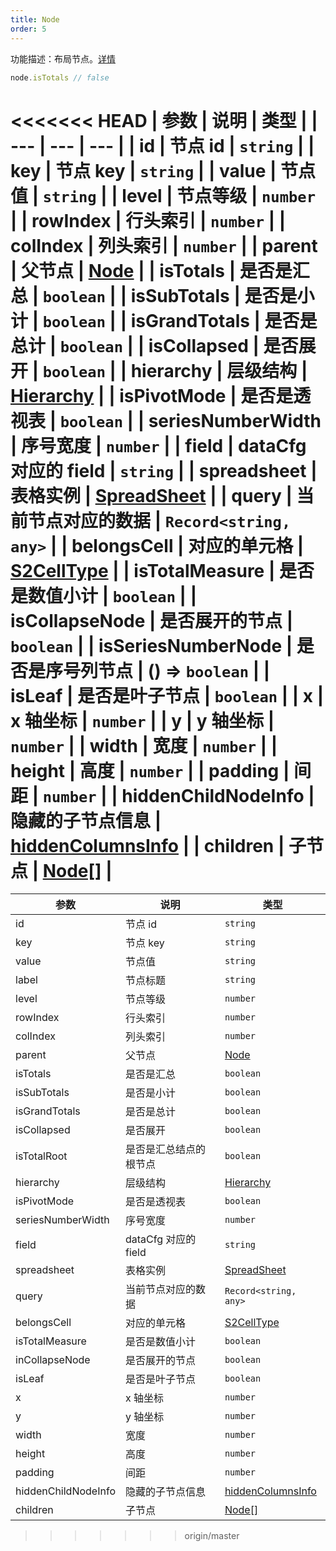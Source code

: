 ```yaml
---
title: Node
order: 5
---
```


功能描述：布局节点。[详情](https://github.com/antvis/S2/blob/master/packages/s2-core/src/facet/layout/node.ts)

```ts
node.isTotals // false
```

<<<<<<< HEAD
| 参数 | 说明 | 类型 |
| --- | --- | --- |
| id | 节点 id | `string` |
| key | 节点 key | `string` |
| value | 节点值 | `string` |
| level | 节点等级 | `number` |
| rowIndex | 行头索引 | `number` |
| colIndex | 列头索引 | `number` |
| parent | 父节点 | [Node](/docs/api/basic-class/node) |
| isTotals | 是否是汇总 | `boolean` |
| isSubTotals | 是否是小计 | `boolean` |
| isGrandTotals | 是否是总计 | `boolean` |
| isCollapsed | 是否展开 | `boolean` |
| hierarchy | 层级结构 | [Hierarchy](#) |
| isPivotMode | 是否是透视表 | `boolean` |
| seriesNumberWidth | 序号宽度 | `number` |
| field | dataCfg 对应的 field | `string` |
| spreadsheet | 表格实例 | [SpreadSheet](/docs/api/basic-class/spreadsheet)  |
| query | 当前节点对应的数据 | `Record<string, any>` |
| belongsCell | 对应的单元格 | [S2CellType](/docs/api/basic-class/base-cell)  |
| isTotalMeasure | 是否是数值小计 | `boolean` |
| isCollapseNode | 是否展开的节点 | `boolean` |
| isSeriesNumberNode | 是否是序号列节点 | () => `boolean` |
| isLeaf | 是否是叶子节点 | `boolean` |
| x | x 轴坐标 | `number` |
| y | y 轴坐标 | `number` |
| width | 宽度 | `number` |
| height | 高度 | `number` |
| padding | 间距 | `number` |
| hiddenChildNodeInfo | 隐藏的子节点信息 | [hiddenColumnsInfo](/api/basic-class/store#hiddencolumnsinfo) |
| children | 子节点 | [Node[]](/docs/api/basic-class/node)  |
=======
| 参数                  | 说明                | 类型 |
|---------------------|-------------------| --- |
| id                  | 节点 id             | `string` |
| key                 | 节点 key            | `string` |
| value               | 节点值               | `string` |
| label               | 节点标题              | `string` |
| level               | 节点等级              | `number` |
| rowIndex            | 行头索引              | `number` |
| colIndex            | 列头索引              | `number` |
| parent              | 父节点               | [Node](/docs/api/basic-class/node) |
| isTotals            | 是否是汇总             | `boolean` |
| isSubTotals         | 是否是小计             | `boolean` |
| isGrandTotals       | 是否是总计             | `boolean` |
| isCollapsed         | 是否展开              | `boolean` |
| isTotalRoot         | 是否是汇总结点的根节点 |  `boolean` |
| hierarchy           | 层级结构              | [Hierarchy](#) |
| isPivotMode         | 是否是透视表            | `boolean` |
| seriesNumberWidth   | 序号宽度              | `number` |
| field               | dataCfg 对应的 field | `string` |
| spreadsheet         | 表格实例              | [SpreadSheet](/docs/api/basic-class/spreadsheet)  |
| query               | 当前节点对应的数据         | `Record<string, any>` |
| belongsCell         | 对应的单元格            | [S2CellType](/docs/api/basic-class/base-cell)  |
| isTotalMeasure      | 是否是数值小计           | `boolean` |
| inCollapseNode      | 是否展开的节点           | `boolean` |
| isLeaf              | 是否是叶子节点           | `boolean` |
| x                   | x 轴坐标             | `number` |
| y                   | y 轴坐标             | `number` |
| width               | 宽度                | `number` |
| height              | 高度                | `number` |
| padding             | 间距                | `number` |
| hiddenChildNodeInfo | 隐藏的子节点信息          | [hiddenColumnsInfo](/api/basic-class/store#hiddencolumnsinfo) |
| children            | 子节点               | [Node[]](/docs/api/basic-class/node)  |
>>>>>>> origin/master
